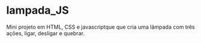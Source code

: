 # lampada_JS
Mini projeto em HTML, CSS e javascriptque que cria uma lâmpada com três ações, ligar, desligar e quebrar.
